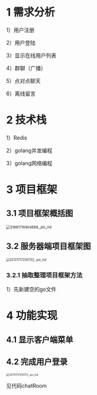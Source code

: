 # 1 需求分析

1）用户注册

2）用户登陆

3）显示在线用户列表

4）群聊（广播）

5）点对点聊天

6）离线留言

# 2 技术栈

1）Redis

2）golang并发编程

3）golang网络编程

# 3 项目框架

## 3.1 项目框架概括图

<img src="/Users/mac/Desktop/markdown笔记/Mutong-System_Iteration/BackEnd-system/GolangNoteImage/31881716904889_.pic_hd.jpg" alt="31881716904889_.pic_hd" style="zoom:67%;" />

## 3.2 服务器端项目框架图

<img src="/Users/mac/Desktop/markdown笔记/Mutong-System_Iteration/BackEnd-system/ProjectNoteImage/32121717230732_.pic_hd.jpg" alt="32121717230732_.pic_hd" style="zoom:60%;" />

### 3.2.1 抽取整理项目框架方法

1）先新建空的go文件

# 4 功能实现

## 4.1 显示客户端菜单

## 4.2 完成用户登录

<img src="/Users/mac/Desktop/markdown笔记/Mutong-System_Iteration/BackEnd-system/ProjectNoteImage/32111717215173_.pic_hd.jpg" alt="32111717215173_.pic_hd" style="zoom:50%;" />

见代码chatRoom
